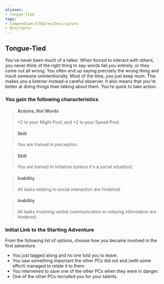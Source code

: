 ```yaml
---
aliases:
- Tongue-Tied
tags:
- Compendiums/CSRD/en/Descriptors
- Descriptor
---
```


## Tongue-Tied  
You've never been much of a talker. When forced to interact with others, you never think of the right thing to say-words fail you entirely, or they come out all wrong. You often end up saying precisely the wrong thing and insult someone unintentionally. Most of the time, you just keep mum. This makes you a listener instead-a careful observer. It also means that you're better at doing things than talking about them. You're quick to take action.
### You gain the following characteristics  
> #### Actions, Not Words
> +2 to your Might Pool, and +2 to your Speed Pool.  

> #### Skill
> You are trained in perception.  

> #### Skill
> You are trained in initiative (unless it's a social situation).  

> #### Inability
> All tasks relating to social interaction are hindered.  

> #### Inability
> All tasks involving verbal communication or relaying information are hindered.  

### Initial Link to the Starting Adventure  
From the following list of options, choose how you became involved in the first adventure.  
- You just tagged along and no one told you to leave.  
- You saw something important the other PCs did not and (with some effort) managed to relate it to them.  
- You intervened to save one of the other PCs when they were in danger.  
- One of the other PCs recruited you for your talents.  